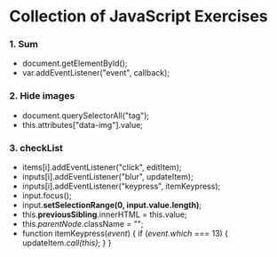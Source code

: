 # Collection of JavaScript Exercises

### 1. Sum

* document.getElementById();
* var.addEventListener("event", callback);

### 2. Hide images

* document.querySelectorAll("tag");
* this.attributes["data-img"].value;

### 3. checkList

* items[i].addEventListener("click", editItem);
* inputs[i].addEventListener("blur", updateItem);
* inputs[i].addEventListener("keypress", itemKeypress);
* input.focus();
* input.**setSelectionRange(0, input.value.length)**;
* this.__previousSibling__.innerHTML = this.value;
* this._parentNode_.className = "";
* function itemKeypress(*event*) {
  if (*event.which* === 13) {
    updateItem.*call(this)*;
  }
}
